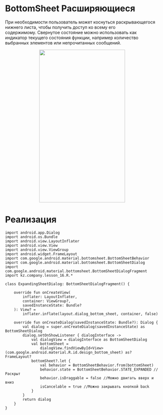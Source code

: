 <h1>BottomSheet Расширяющиеся</h1>

<p>При необходимости пользователь может коснуться раскрывающегося нижнего листа, чтобы получить доступ ко всему его содержимому. Свернутое состояние можно использовать как индикатор текущего состояния функции, например количество выбранных элементов или непрочитанных сообщений.</p>

<p style="text-align: center;"><img alt="" height="500" src="https://lh3.googleusercontent.com/bMwng2JbiVktXJlAxik8JsLUY235_3Qp6u2zfF-MoPWFDXwnB4H-rSwi62BW5a6S-ITlkua2yDw_Q71NAh8BdkkL7yVr5REOhFcSgA=w1064-v0" width="281"></p>


<h1>Реализация</h1>

<pre><code>import android.app.Dialog
import android.os.Bundle
import android.view.LayoutInflater
import android.view.View
import android.view.ViewGroup
import android.widget.FrameLayout
import com.google.android.material.bottomsheet.BottomSheetBehavior
import com.google.android.material.bottomsheet.BottomSheetDialog
import com.google.android.material.bottomsheet.BottomSheetDialogFragment
import kz.company.lesson_16.R.*

class ExpandingSheetDialog: BottomSheetDialogFragment() {

    override fun onCreateView(
        inflater: LayoutInflater,
        container: ViewGroup?,
        savedInstanceState: Bundle?
    ): View? =
        inflater.inflate(layout.dialog_bottom_sheet, container, false)

    override fun onCreateDialog(savedInstanceState: Bundle?): Dialog {
        val dialog = super.onCreateDialog(savedInstanceState) as BottomSheetDialog
        dialog.setOnShowListener { dialogInterface -&gt;
            val dialogView = dialogInterface as BottomSheetDialog
            val bottomSheet =
                dialogView.findViewById&lt;View&gt;(com.google.android.material.R.id.design_bottom_sheet) as? FrameLayout?
            bottomSheet?.let {
                val behavior = BottomSheetBehavior.from(bottomSheet)
                behavior.state = BottomSheetBehavior.STATE_EXPANDED //Раскрыт
                behavior.isDraggable = false //Можно двигать вверх и вниз
                isCancelable = true //Можно закрывать кнопкой back
            }
        }
        return dialog
    }
}</code></pre>